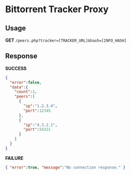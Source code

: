 # Bittorrent Tracker Proxy

## Usage
__GET__ ```/peers.php?tracker=[TRACKER_URL]&hash=[INFO_HASH]```

## Response

__SUCCESS__
```json
{
  "error":false,
  "data":{
    "count":2,
    "peers":[
      {
        "ip":"1.2.3.4",
        "port":12345
      },
      {
        "ip":"4.3.2.1",
        "port":54321
      }
    ]
  }
}
```

__FAILURE__
```json
{ "error":true, "message":"No connection response." }
```
